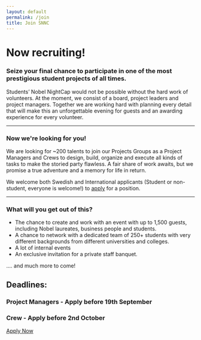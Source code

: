 ```yaml
---
layout: default
permalink: /join
title: Join SNNC
---
```


<div class="join-bg">
	<div class="container">
		<div class="text-block">
			<div class="header-block">
				<h1>
					Now recruiting!
				</h1>
				<h3>
					Seize your final chance to participate in one of the most prestigious student projects of all times. 
				</h3>
			</div>
			<p>
				Students’ Nobel NightCap would not be possible without the hard work of volunteers. At the moment, we consist of a board, project leaders and project managers. Together we are working hard with planning every detail that will make this an unforgettable evening for guests and an awarding experience for every volunteer.
			</p>
			<hr>
			<h3>
				 Now we're looking for you!
			</h3>
			<p>
				We are looking for ~200 talents to join our Projects Groups as a Project Managers and Crews to design, build, organize and execute all kinds of tasks to make the storied party flawless. A fair share of work awaits, but we promise a true adventure and a memory for life in return.
			</p>
			<p>
				We welcome both Swedish and International applicants (Student or non-student, everyone is welcome!) to <a href="https://goo.gl/forms/hExP2AToaMkelGdt1" target="_blank">apply</a> for a position.
			</p>
			<hr>
			<h3>What will you get out of this?</h3>
			<ul>
				<li>
					The chance to create and work with an event with up to 1,500 guests, including Nobel laureates, business people and students.
				</li>
				<li>
					A chance to network with a dedicated team of 250+ students with very different backgrounds from different universities and colleges.
				</li>
				<li>
					A lot of internal events
				</li>
				<li>
					An exclusive invitation for a private staff banquet.
				</li>
			</ul>
			<p>.... and much more to come!</p>
			</p>
		</div>
	</div>
	<div class="deadline-container">
		<div class="container">
			<div class="text-block">
				<h2>
					Deadlines:
				</h2>
				<h3><b>Project Managers</b> - Apply before 19th September</h3>
				<h3><b>Crew</b> - Apply before 2nd October</h3>
				<div class="center">
					<a href="https://goo.gl/forms/hExP2AToaMkelGdt1" target="_blank" class="button">Apply Now</a>
				</div>
			</div>
		</div>
	</div>
</div>
